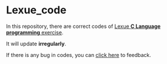# Lexue_code
In this repository, there are correct codes of [Lexue **C Language programming** exercise](https://lexue.bit.edu.cn/course/view.php?id=10259).

It will update **irregularly**.

If there is any bug in codes, you can [click here](https://gitee.com/XiaoZheng2003/lexue_code/issues) to feedback.
